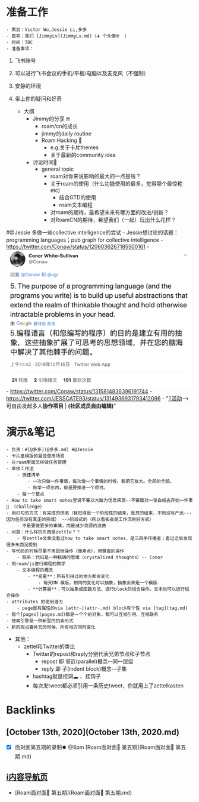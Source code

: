 
# 准备工作
    - 策划：Victor Wu,Jessie Li,多多
    - 嘉宾：我们 [JimmyLv](JimmyLv.md)（➕ 个头像🤓  ）
    - 时间：TBC
    - 准备事项：
        
1. 飞书账号
        
2. 可以进行飞书会议的手机/平板/电脑以及麦克风（不强制）
        
3. 安静的环境
        
4. 带上你的疑问和好奇
    - 大纲
        - Jimmy的分享 🤓  
            - roam/cn的成长
            - jimmy的daily routine
            - Roam Hacking 👾
                - e.g.关于卡片themes
                - 关于最新的community idea
        - 讨论时间🤩  
            - general topic
                - roam对你来说影响的最大的一点是啥？
                - 关于roam的使用（什么功能使用的最多，觉得哪个最惊艳 etc)
                    - 结合GTD的使用
                    - roam文本编程
                - 对roam的期待，最希望未来有哪方面的改进/创新？
                - 对RoamCN的期待，希望我们（一起）玩出什么花样？
                    
#@Jessie 多做一些collective intelligence的尝试
            - Jessie想讨论的话题：programming languages；pub graph for collective intelligence
                - https://twitter.com/Conaw/status/1206036267185500161
                - ![](../images/azyMb-fD6y.png?)
                - https://twitter.com/Conaw/status/1315814836396191744
                - https://twitter.com/JESSCATE93/status/1314936931793412096
                    - "[⍢活动](⍢活动.md)--> 可自由发起多人**协作项目** | __(社区成员自由编辑)__"

# 演示&笔记
    - 负责：#[@多多](@多多.md) #@Jessie
    - 卡片盒模版的最佳使用场景
    - 在roam里面怎样做任务管理
    - 单核工作法
        - 快捷清单
            - 一次只做一件事情，每次做一个事情的时候，都把它放大。全局的全貌。
            - 每学一项东西，都是要推进一个项目。
        - 每一个整点
    - How to take smart notes里说不要以大脑为信息来源--不要面对一张白纸去开始一件事🤔 （challenge）
    - 用打勾的方式：有完成的快感（我觉得是一个阶段性的结束，是真的结束，不然没有产出---因为任务没有真正的完成） -->阶段式的（所以看板会是工作流的好方式）
        - 不是要做更多的事情，而是减少资源的浪费
    - 问题：什么样的东西是zettle？？
        - 写zettle文章没看过how to take smart notes，是三四手传播者；看过之后发现很多东西没提到
    - 写代码的时候尽量不用鼠标操作（像素点），用键盘的操作
        - 联系：代码是一种精确的思维（crystalized thoughts）-- Conor
    - 用roam/js进行编程的教学
        - 文本编程的概念
            - **变量**：所有引用过的地方都会变化
                - 每天DN 模版，相同的变化可以抽象，抽象出来是一个模版
            - **计算器**：可以抽象成函数方法，进行block的组合操作。文本也可以进行组合操作
    - attributes 的使用潜力
        - page是有属性的via [attr-](attr-.md) block有个性 via [tag](tag.md)
    - 每个[pages](pages.md)都是一个个的对象，都可以互相引用、互相联系
    - 搜索引擎是一种新型的拍卖形式
    - 新的观点要补充的时候，所有地方同时变化
- 其他：
    - zettel和Twitter的类比
        - Twitter的repost和reply分别代表兄弟节点和子节点
            - repost 即 邻近(parallel)概念--同一层级
            - reply 即 子(indent block)概念--子集
        - hashtag就是挖洞🕳️ 、挂钩子
        - 每次发tweet都必须引用一条历史tweet，你就用上了zettelkasten

# Backlinks
## [October 13th, 2020](October 13th, 2020.md)
- [x] 面对面第五期的录制⏺️  @8pm [Roam面对面🍜 第五期](Roam面对面🍜 第五期.md)

## [ℹ︎内容导航页](ℹ︎内容导航页.md)
- [Roam面对面🍜 第五期](Roam面对面🍜 第五期.md)

